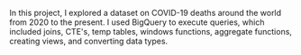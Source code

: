 
In this project, I explored a dataset on COVID-19 deaths around the world from 2020 to the present. I used BigQuery to execute queries, which included joins, CTE's, temp tables, windows functions, aggregate functions, creating views, and converting data types.

